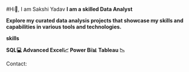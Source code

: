 #Hi👋, I am Sakshi Yadav
**I am a skilled Data Analyst**

**Explore my curated data analysis projects that showcase my skills and capabilities in various tools and technologies.**

**skills**

**SQL💻 Advanced Excel📈 Power Bi📊 Tableau 📉**

Contact:
